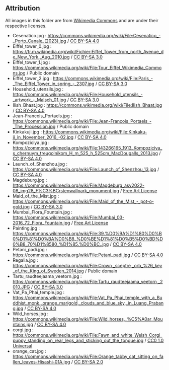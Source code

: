 ## Attribution

All images in this folder are from [Wikimedia Commons](https://commons.wikimedia.org/wiki/Accueil) and are under their respective licenses.

- Cesenatico.jpg : https://commons.wikimedia.org/wiki/File:Cesenatico_-_Porto_Canale_(2023).jpg / [CC BY-SA 4.0](https://creativecommons.org/licenses/by-sa/4.0)
- Eiffel_tower_0.jpg : https://fr.m.wikipedia.org/wiki/Fichier:Eiffel_Tower_from_north_Avenue_de_New_York,_Aug_2010.jpg / [CC BY-SA 3.0](https://creativecommons.org/licenses/by-sa/3.0)
- Eiffel_tower_1.jpg : https://commons.wikimedia.org/wiki/File:Tour_Eiffel_Wikimedia_Commons.jpg / Public domain
- Eiffel_tower_2.jpg : https://commons.wikimedia.org/wiki/File:Paris_-_The_Eiffel_Tower_in_spring_-_2307.jpg / [CC BY-SA 3.0](https://creativecommons.org/licenses/by-sa/3.0/)
- Household_utensils.jpg : https://commons.wikimedia.org/wiki/File:Household_utensils_-_artwork_-_Malsch_01.jpg / [CC BY-SA 3.0](https://creativecommons.org/licenses/by-sa/3.0)
- Ilish_Bhaat.jpg : https://commons.wikimedia.org/wiki/File:Ilish_Bhaat.jpg / [CC BY-SA 4.0](https://creativecommons.org/licenses/by-sa/4.0)
- Jean-Francois_Portaels.jpg : https://commons.wikimedia.org/wiki/File:Jean-Francois_Portaels_-_The_Procession.jpg / Public domain
- Kinkakuji.jpg : https://commons.wikimedia.org/wiki/File:Kinkaku-ji_in_November_2016_-02.jpg / [CC BY-SA 4.0](https://creativecommons.org/licenses/by-sa/4.0)
- Kompoziciya.jpg : https://commons.wikimedia.org/wiki/File:143266165_1913_Kompoziciya_s_chernuym_treugolnikom_H_m_525_h_525cm_MacDougalls_2013.jpg / [CC BY-SA 4.0](https://creativecommons.org/licenses/by-sa/4.0)
- Launch_of_Shenzhou.jpg : https://commons.wikimedia.org/wiki/File:Launch_of_Shenzhou_13.jpg / [CC BY-SA 4.0](https://creativecommons.org/licenses/by-sa/4.0)
- Magdeburg.jpg : https://commons.wikimedia.org/wiki/File:Magdeburg_asv2022-08_img28_F%C3%BCrstenwallpark_monument.jpg / [Free Art License](https://en.wikipedia.org/wiki/Free_Art_License)
- Maid_of_the_Mist.jpg : https://commons.wikimedia.org/wiki/File:Maid_of_the_Mist_-_pot-o-gold.jpg / [CC BY-SA 3.0](https://creativecommons.org/licenses/by-sa/3.0/)
- Mumbai_Flora_Fountain.jpg : https://commons.wikimedia.org/wiki/File:Mumbai_03-2016_72_Flora_Fountain.jpg / [Free Art License](https://en.wikipedia.org/wiki/Free_Art_License)
- Painting.jpg : https://commons.wikimedia.org/wiki/File:39.%D0%9A%D1%80%D0%B0%D1%81%D0%BA%D0%B8_%D0%BE%D1%81%D0%B5%D0%BD%D0%B8_70%D1%8580_%D1%85.%D0%BC..jpg / [CC BY-SA 4.0](https://creativecommons.org/licenses/by-sa/4.0)
- Petani_padi.jpg : https://commons.wikimedia.org/wiki/File:Petani_padi.jpg / [CC BY-SA 4.0](https://creativecommons.org/licenses/by-sa/4.0)
- Regalia.jpg : https://commons.wikimedia.org/wiki/File:Crown,_sceptre,_orb_%26_key_of_the_King_of_Sweden_2014.jpg / Public domain
- Tartu_raudteejaama_veetorn.jpg : https://commons.wikimedia.org/wiki/File:Tartu_raudteejaama_veetorn,_2010.JPG / [CC BY-SA 3.0](https://creativecommons.org/licenses/by-sa/3.0/)
- Vat_Pa_Phai_temple.jpg : https://commons.wikimedia.org/wiki/File:Vat_Pa_Phai_temple_with_a_Buddhist_monk,_orange_marigold,_clouds_and_blue_sky,_in_Luang_Prabang.jpg / [CC BY-SA 4.0](https://creativecommons.org/licenses/by-sa/4.0)
- Wild_horses.jpg : https://commons.wikimedia.org/wiki/File:Wild_horses,_%C5%A0ar_Mountains.jpg / [CC BY-SA 4.0](https://creativecommons.org/licenses/by-sa/4.0)
- corgi.jpg : https://commons.wikimedia.org/wiki/File:Fawn_and_white_Welsh_Corgi_puppy_standing_on_rear_legs_and_sticking_out_the_tongue.jpg / [CC0 1.0 Universal](https://creativecommons.org/publicdomain/zero/1.0/)
- orange_cat.jpg : https://commons.wikimedia.org/wiki/File:Orange_tabby_cat_sitting_on_fallen_leaves-Hisashi-01A.jpg / [CC BY-SA 2.0](https://creativecommons.org/licenses/by-sa/2.0)
